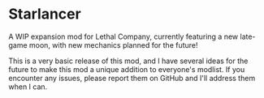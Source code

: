 # Starlancer
A WIP expansion mod for Lethal Company, currently featuring a new late-game moon, with new mechanics planned for the future!

This is a very basic release of this mod, and I have several ideas for the future to make this mod a unique addition to everyone's modlist.
If you encounter any issues, please report them on GitHub and I'll address them when I can.
